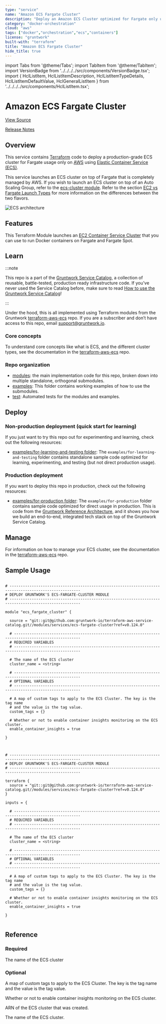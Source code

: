 ```yaml
---
type: "service"
name: "Amazon ECS Fargate Cluster"
description: "Deploy an Amazon ECS Cluster optimized for Fargate only usage."
category: "docker-orchestration"
cloud: "aws"
tags: ["docker","orchestration","ecs","containers"]
license: "gruntwork"
built-with: "terraform"
title: "Amazon ECS Fargate Cluster"
hide_title: true
---
```


import Tabs from '@theme/Tabs';
import TabItem from '@theme/TabItem';
import VersionBadge from '../../../../src/components/VersionBadge.tsx';
import { HclListItem, HclListItemDescription, HclListItemTypeDetails, HclListItemDefaultValue, HclGeneralListItem } from '../../../../src/components/HclListItem.tsx';

<VersionBadge version="0.124.0" lastModifiedVersion="0.66.0"/>

# Amazon ECS Fargate Cluster

<a href="https://github.com/gruntwork-io/terraform-aws-service-catalog/tree/v0.124.0/modules/services/ecs-fargate-cluster" className="link-button" title="View the source code for this service in GitHub.">View Source</a>

<a href="https://github.com/gruntwork-io/terraform-aws-service-catalog/releases?q=services%2Fecs-fargate-cluster" className="link-button" title="Release notes for only versions which impacted this service.">Release Notes</a>

## Overview

This service contains [Terraform](https://www.terraform.io) code to deploy a production-grade ECS cluster for Fargate
usage only on [AWS](https://aws.amazon.com) using
[Elastic Container Service (ECS)](https://docs.aws.amazon.com/AmazonECS/latest/developerguide/Welcome.html).

This service launches an ECS cluster on top of Fargate that is completely managed by AWS. If you wish to launch an ECS
cluster on top of an Auto Scaling Group, refer to the [ecs-cluster module](/reference/services/app-orchestration/amazon-ecs-cluster). Refer to the section
[EC2 vs Fargate Launch Types](https://github.com/gruntwork-io/terraform-aws-ecs/blob/master/core-concepts.md#ec2-vs-fargate-launch-types)
for more information on the differences between the two flavors.

![ECS architecture](/img/reference/services/app-orchestration/ecs-architecture.png)

## Features

This Terraform Module launches an [EC2 Container Service Cluster](http://docs.aws.amazon.com/AmazonECS/latest/developerguide/ECS_clusters.html)
that you can use to run Docker containers on Fargate and Fargate Spot.

## Learn

:::note

This repo is a part of the [Gruntwork Service Catalog](https://github.com/gruntwork-io/terraform-aws-service-catalog/),
a collection of reusable, battle-tested, production ready infrastructure code.
If you’ve never used the Service Catalog before, make sure to read
[How to use the Gruntwork Service Catalog](https://docs.gruntwork.io/reference/services/intro/overview)!

:::

Under the hood, this is all implemented using Terraform modules from the Gruntwork
[terraform-aws-ecs](https://github.com/gruntwork-io/terraform-aws-ecs) repo. If you are a subscriber and don’t have
access to this repo, email [support@gruntwork.io](mailto:support@gruntwork.io).

### Core concepts

To understand core concepts like what is ECS, and the different cluster types, see the documentation in the
[terraform-aws-ecs](https://github.com/gruntwork-io/terraform-aws-ecs) repo.

### Repo organization

*   [modules](https://github.com/gruntwork-io/terraform-aws-service-catalog/tree/v0.124.0/modules): the main implementation code for this repo, broken down into multiple standalone, orthogonal submodules.
*   [examples](https://github.com/gruntwork-io/terraform-aws-service-catalog/tree/v0.124.0/examples): This folder contains working examples of how to use the submodules.
*   [test](https://github.com/gruntwork-io/terraform-aws-service-catalog/tree/v0.124.0/test): Automated tests for the modules and examples.

## Deploy

### Non-production deployment (quick start for learning)

If you just want to try this repo out for experimenting and learning, check out the following resources:

*   [examples/for-learning-and-testing folder](https://github.com/gruntwork-io/terraform-aws-service-catalog/tree/v0.124.0/examples/for-learning-and-testing): The
    `examples/for-learning-and-testing` folder contains standalone sample code optimized for learning, experimenting, and
    testing (but not direct production usage).

### Production deployment

If you want to deploy this repo in production, check out the following resources:

*   [examples/for-production folder](https://github.com/gruntwork-io/terraform-aws-service-catalog/tree/v0.124.0/examples/for-production): The `examples/for-production` folder contains sample code
    optimized for direct usage in production. This is code from the
    [Gruntwork Reference Architecture](https://gruntwork.io/reference-architecture), and it shows you how we build an
    end-to-end, integrated tech stack on top of the Gruntwork Service Catalog.

## Manage

For information on how to manage your ECS cluster, see the documentation in the
[terraform-aws-ecs](https://github.com/gruntwork-io/terraform-aws-ecs) repo.


## Sample Usage

<Tabs>
<TabItem value="terraform" label="Terraform" default>

```hcl title="main.tf"

# ------------------------------------------------------------------------------------------------------
# DEPLOY GRUNTWORK'S ECS-FARGATE-CLUSTER MODULE
# ------------------------------------------------------------------------------------------------------

module "ecs_fargate_cluster" {

  source = "git::git@github.com:gruntwork-io/terraform-aws-service-catalog.git//modules/services/ecs-fargate-cluster?ref=v0.124.0"

  # ----------------------------------------------------------------------------------------------------
  # REQUIRED VARIABLES
  # ----------------------------------------------------------------------------------------------------

  # The name of the ECS cluster
  cluster_name = <string>

  # ----------------------------------------------------------------------------------------------------
  # OPTIONAL VARIABLES
  # ----------------------------------------------------------------------------------------------------

  # A map of custom tags to apply to the ECS Cluster. The key is the tag name
  # and the value is the tag value.
  custom_tags = {}

  # Whether or not to enable container insights monitoring on the ECS cluster.
  enable_container_insights = true

}


```

</TabItem>
<TabItem value="terragrunt" label="Terragrunt" default>

```hcl title="terragrunt.hcl"

# ------------------------------------------------------------------------------------------------------
# DEPLOY GRUNTWORK'S ECS-FARGATE-CLUSTER MODULE
# ------------------------------------------------------------------------------------------------------

terraform {
  source = "git::git@github.com:gruntwork-io/terraform-aws-service-catalog.git//modules/services/ecs-fargate-cluster?ref=v0.124.0"
}

inputs = {

  # ----------------------------------------------------------------------------------------------------
  # REQUIRED VARIABLES
  # ----------------------------------------------------------------------------------------------------

  # The name of the ECS cluster
  cluster_name = <string>

  # ----------------------------------------------------------------------------------------------------
  # OPTIONAL VARIABLES
  # ----------------------------------------------------------------------------------------------------

  # A map of custom tags to apply to the ECS Cluster. The key is the tag name
  # and the value is the tag value.
  custom_tags = {}

  # Whether or not to enable container insights monitoring on the ECS cluster.
  enable_container_insights = true

}


```

</TabItem>
</Tabs>



## Reference


<Tabs>
<TabItem value="inputs" label="Inputs" default>

### Required

<HclListItem name="cluster_name" requirement="required" type="string">
<HclListItemDescription>

The name of the ECS cluster

</HclListItemDescription>
</HclListItem>

### Optional

<HclListItem name="custom_tags" requirement="optional" type="map(string)">
<HclListItemDescription>

A map of custom tags to apply to the ECS Cluster. The key is the tag name and the value is the tag value.

</HclListItemDescription>
<HclListItemDefaultValue defaultValue="{}"/>
</HclListItem>

<HclListItem name="enable_container_insights" requirement="optional" type="bool">
<HclListItemDescription>

Whether or not to enable container insights monitoring on the ECS cluster.

</HclListItemDescription>
<HclListItemDefaultValue defaultValue="true"/>
</HclListItem>

</TabItem>
<TabItem value="outputs" label="Outputs">

<HclListItem name="arn">
<HclListItemDescription>

ARN of the ECS cluster that was created.

</HclListItemDescription>
</HclListItem>

<HclListItem name="name">
<HclListItemDescription>

The name of the ECS cluster.

</HclListItemDescription>
</HclListItem>

</TabItem>
</Tabs>

<!-- ##DOCS-SOURCER-START
{
  "originalSources": [
    "https://github.com/gruntwork-io/terraform-aws-service-catalog/tree/v0.124.0/modules/services/ecs-fargate-cluster/README.md",
    "https://github.com/gruntwork-io/terraform-aws-service-catalog/tree/v0.124.0/modules/services/ecs-fargate-cluster/variables.tf",
    "https://github.com/gruntwork-io/terraform-aws-service-catalog/tree/v0.124.0/modules/services/ecs-fargate-cluster/outputs.tf"
  ],
  "sourcePlugin": "service-catalog-api",
  "hash": "c1f9837cab841b5a77f3886ff645f492"
}
##DOCS-SOURCER-END -->
